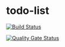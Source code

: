 # todo-list

[![Build Status](https://travis-ci.com/marcin007/todo-list.svg?branch=master)](https://travis-ci.com/github/marcin007/todo-list)

[![Quality Gate Status](https://sonarcloud.io/api/project_badges/measure?project=com.marcinwo.todolist%3Atodo-list&metric=alert_status)](https://sonarcloud.io/dashboard?id=com.marcinwo.todolist%3Atodo-list)
